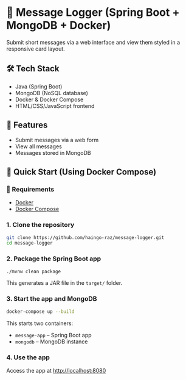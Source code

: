 # 📨 Message Logger (Spring Boot + MongoDB + Docker)

Submit short messages via a web interface and view them styled in a responsive card layout.


## 🛠️ Tech Stack

- Java (Spring Boot)
- MongoDB (NoSQL database)
- Docker & Docker Compose
- HTML/CSS/JavaScript frontend

## 🌟 Features

- Submit messages via a web form
- View all messages
- Messages stored in MongoDB

## 🚀 Quick Start (Using Docker Compose)

### 🔧 Requirements

- [Docker](https://www.docker.com/products/docker-desktop)
- [Docker Compose](https://docs.docker.com/compose/)

### 1. Clone the repository

```bash
git clone https://github.com/haingo-raz/message-logger.git
cd message-logger
```

### 2. Package the Spring Boot app
```bash
./mvnw clean package
```
This generates a JAR file in the `target/` folder.

### 3. Start the app and MongoDB
```bash
docker-compose up --build
```
This starts two containers:
- `message-app` – Spring Boot app
- `mongodb` – MongoDB instance

### 4. Use the app
Access the app at [http://localhost:8080](http://localhost:8080)